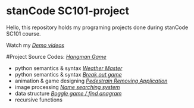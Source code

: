 # stanCode SC101-project
Hello, this repository holds my programing projects done during stanCode SC101 course.

Watch my *[Demo videos]()*

#Project Source Codes:
  *[Hangman Game]()*
  - python semantics & syntax
  *[Weather Master]()*
  - python semantics & syntax
  *[Break out game]()*
  - animation & game designing
  *[Pedestrain Removing Application]()*
  - image processing
  *[Name searching system]()*
  - data structure
  *[Boggle game / find anagram]()*
  - recursive functions
